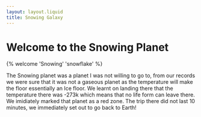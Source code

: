 ```yaml
---
layout: layout.liquid
title: Snowing Galaxy
---
```


# Welcome to the **Snowing Planet**

{% welcome 'Snowing' 'snowflake' %}
<p>
The Snowing planet was a planet I was not willing to go to, from our records we were sure that it was not a gaseous planet as the temperature will make the floor essentially an Ice floor. We learnt on landing there that the temperature there was -273k which means that no life form can leave there. We imidiately marked that planet as a red zone. The trip there did not last 10 minutes, we immediately set out to go back to Earth!
</p>